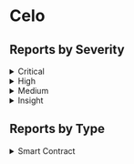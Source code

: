 # Celo

## Reports by Severity

<details>

<summary>Critical</summary>

* \#37251 \[SC-Critical] Fraudulent padding of governance voting power
* \#37285 \[SC-Critical] Incorrect Delegation State After Slashing in LockedGold Contract
* \#37427 \[SC-Critical] Delegation is not updated on slash and unlock

</details>

<details>

<summary>High</summary>

* \#37391 \[SC-High] Early Reward Accrual Undermines Validator Group Performance Incentives
* \#37010 \[SC-High] Rollback of the incorrect state interferes with the progress of the epoch process, prevents the user from receiving rewards, blocks the launch of the associated contract function, etc
* \#37058 \[SC-High] Theft of remuneration through claims processing loops.

</details>

<details>

<summary>Medium</summary>

* \#37206 \[SC-Medium] Overflow due to lack of checks leading to incorrect price calculation

</details>

<details>

<summary>Insight</summary>

* \#37443 \[SC-Insight] Race Condition in KeyedBroadcaster Implementation

</details>

## Reports by Type

<details>

<summary>Smart Contract</summary>

* \#37251 \[SC-Critical] Fraudulent padding of governance voting power
* \#37391 \[SC-High] Early Reward Accrual Undermines Validator Group Performance Incentives
* \#37010 \[SC-High] Rollback of the incorrect state interferes with the progress of the epoch process, prevents the user from receiving rewards, blocks the launch of the associated contract function, etc
* \#37285 \[SC-Critical] Incorrect Delegation State After Slashing in LockedGold Contract
* \#37058 \[SC-High] Theft of remuneration through claims processing loops.
* \#37443 \[SC-Insight] Race Condition in KeyedBroadcaster Implementation
* \#37206 \[SC-Medium] Overflow due to lack of checks leading to incorrect price calculation
* \#37427 \[SC-Critical] Delegation is not updated on slash and unlock

</details>
